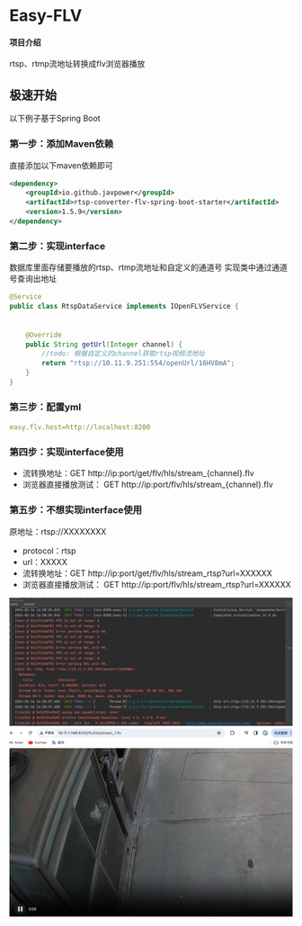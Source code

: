 
# Easy-FLV

#### 项目介绍
rtsp、rtmp流地址转换成flv浏览器播放

极速开始
-------------------------------------
以下例子基于Spring Boot

### 第一步：添加Maven依赖

直接添加以下maven依赖即可

```xml
<dependency>
    <groupId>io.github.javpower</groupId>
    <artifactId>rtsp-converter-flv-spring-boot-starter</artifactId>
    <version>1.5.9</version>
</dependency>
```
### 第二步：实现interface
数据库里面存储要播放的rtsp、rtmp流地址和自定义的通道号 实现类中通过通道号查询出地址<br>
```java
@Service
public class RtspDataService implements IOpenFLVService {


    @Override
    public String getUrl(Integer channel) {
        //todo: 根据自定义的channel获取rtsp视频流地址
        return "rtsp://10.11.9.251:554/openUrl/16HV8mA";
    }
}
```
### 第三步：配置yml
```yml
easy.flv.host=http://localhost:8200
```
### 第四步：实现interface使用

- 流转换地址：GET http://ip:port/get/flv/hls/stream_{channel}.flv
- 浏览器直接播放测试： GET http://ip:port/flv/hls/stream_{channel}.flv

### 第五步：不想实现interface使用
  原地址：rtsp://XXXXXXXX <br>
- protocol：rtsp
- url：XXXXX
- 流转换地址：GET http://ip:port/get/flv/hls/stream_rtsp?url=XXXXXX
- 浏览器直接播放测试： GET http://ip:port/flv/hls/stream_rtsp?url=XXXXXX

![img_1.png](img_1.png)
![img.png](img.png)
